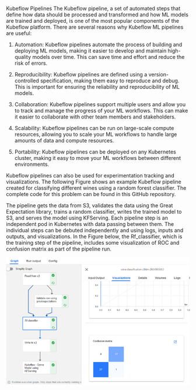 Kubeflow Pipelines
The Kubeflow pipeline, a set of automated steps that define how data should be processed and transformed and how ML models are trained and deployed, is one of the most popular components of the Kubeflow platform. There are several reasons why Kubeflow ML pipelines are useful:

1. Automation: Kubeflow pipelines automate the process of building and deploying ML models, making it easier to develop and maintain high-quality models over time. This can save time and effort and reduce the risk of errors.

2. Reproducibility: Kubeflow pipelines are defined using a version-controlled specification, making them easy to reproduce and debug. This is important for ensuring the reliability and reproducibility of ML models.
3. Collaboration: Kubeflow pipelines support multiple users and allow you to track and manage the progress of your ML workflows. This can make it easier to collaborate with other team members and stakeholders.
4. Scalability: Kubeflow pipelines can be run on large-scale compute resources, allowing you to scale your ML workflows to handle large amounts of data and compute resources.
5. Portability: Kubeflow pipelines can be deployed on any Kubernetes cluster, making it easy to move your ML workflows between different environments.

Kubeflow pipelines can also be used for experimentation tracking and visualizations. The following Figure
shows an example Kubeflow pipeline created for classifying different wines using a random forest classifier.
 The complete code for this problem can be found in this GitHub repository.

  The pipeline gets the data from S3, validates the data using the Great Expectation library, trains a
  random classifier, writes the trained model to S3, and serves the model using KFServing. Each pipeline
  step is an independent pod in Kubernetes with data passing between them. The individual steps can be debuted
   independently and using logs, inputs and outputs, and visualizations. In the Figure below,
   the Rf_classifier, which is the training step of the pipeline, includes some visualization of ROC
    and confusion matrix as part of the pipeline run.

 ![ui](assets/pipeline.png)
